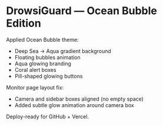 # DrowsiGuard — Ocean Bubble Edition

Applied Ocean Bubble theme:
- Deep Sea → Aqua gradient background
- Floating bubbles animation
- Aqua glowing branding
- Coral alert boxes
- Pill-shaped glowing buttons

Monitor page layout fix:
- Camera and sidebar boxes aligned (no empty space)
- Added subtle glow animation around camera box

Deploy-ready for GitHub + Vercel.
